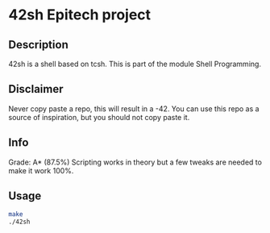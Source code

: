 # 42sh Epitech project

## Description
42sh is a shell based on tcsh.
This is part of the module Shell Programming.

## Disclaimer
Never copy paste a repo, this will result in a -42.
You can use this repo as a source of inspiration, but you should not copy paste it.

## Info
Grade: A* (87.5%)
Scripting works in theory but a few tweaks are needed to make it work 100%.

## Usage
```bash
make
./42sh
```


